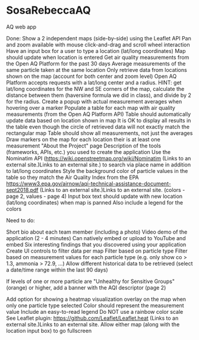 # SosaRebeccaAQ
AQ web app

Done:
Show a 2 independent maps (side-by-side) using the Leaflet API
Pan and zoom available with mouse click-and-drag and scroll wheel interaction 
Have an input box for a user to type a location (lat/long coordinates)
Map should update when location is entered
Get air quality measurements from the Open AQ Platform for the past 30 days
Average measurements of the same particle taken at the same location
Only retrieve data from locations shown on the map (account for both center and zoom level)
Open AQ Platform accepts requests with a lat/long center and a radius. HINT: get lat/long coordinates for the NW and SE corners of the map, calculate the distance between them (haversine formula we did in class), and divide by 2 for the radius.
Create a popup with actual measurement averages when hovering over a marker
Populate a table for each map with air quality measurements (from the Open AQ Platform API)
Table should automatically update data based on location shown in map
It is OK to display all results in the table even though the circle of retrieved data will not exactly match the rectangular map
Table should show all measurements, not just the averages
Draw markers on the map for each location their is at least one measurement
"About the Project" page
Description of the tools (frameworks, APIs, etc.) you used to create the application
Use the Nominatim API (https://wiki.openstreetmap.org/wiki/Nominatim (Links to an external site.)Links to an external site.) to search via place name in addition to lat/long coordinates
Style the background color of particle values in the table so they match the Air Quality Index from the EPA
https://www3.epa.gov/airnow/aqi-technical-assistance-document-sept2018.pdf (Links to an external site.)Links to an external site. (colors - page 2, values - page 4)
Input box text should update with new location (lat/long coordinates) when map is panned
Also include a legend for the colors


Need to do:

Short bio about each team member (including a photo)
Video demo of the application (2 - 4 minutes)
Can natively embed or upload to YouTube and embed
Six interesting findings that you discovered using your application
Create UI controls to filter data per map
Filter based on particle type
Filter based on measurement values for each particle type (e.g. only show co > 1.3, ammonia > 72.9, ...)
Allow different historical data to be retrieved (select a date/time range within the last 90 days)


If levels of one or more particle are "Unhealthy for Sensitive Groups" (orange) or higher, add a banner with the AQI descriptor (page 2)

Add option for showing a heatmap visualization overlay on the map when only one particle type selected
Color should represent the measurement value
Include an easy-to-read legend
Do NOT use a rainbow color scale
See Leaflet plugin: https://github.com/Leaflet/Leaflet.heat (Links to an external site.)Links to an external site. 
Allow either map (along with the location input box) to go fullscreen
